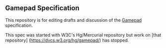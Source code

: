 Gamepad Specification
---------------------

This repository is for editing drafts and discussion of the
[Gamepad](https://w3c.github.io/gamepad/gamepad.html) specification.

This spec was started with W3C's Hg/Mercurial repository but work on 
[that repository] (https://dvcs.w3.org/hg/gamepad/) has stopped.

